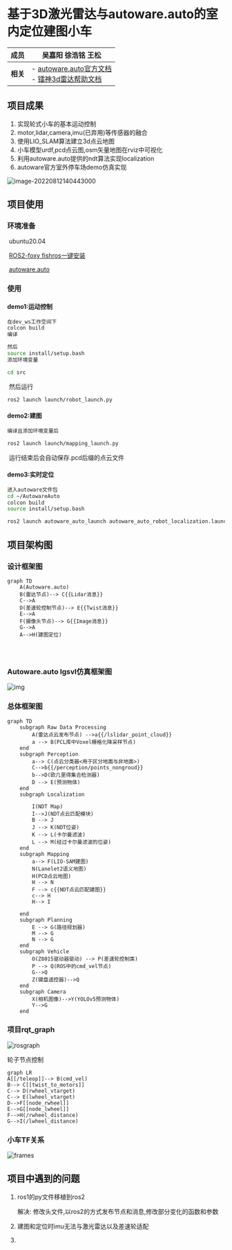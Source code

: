 # 基于3D激光雷达与autoware.auto的室内定位建图小车

| **成员** | **吴嘉阳** **徐浩铭** **王松**                               |
| -------- | ------------------------------------------------------------ |
| **相关** | - [autoware.auto官方文档](https://autowarefoundation.gitlab.io/autoware.auto/AutowareAuto/index.html) <br/>- [镭神3d雷达帮助文档]("文稿\镭神智能_C16_V3.0_客户服务资料.zip") |

## 项目成果

1. 实现轮式小车的基本运动控制
2. motor,lidar,camera,imu(已弃用)等传感器的融合
3. 使用LIO_SLAM算法建立3d点云地图
4. 小车模型urdf,pcd点云图,osm矢量地图在rviz中可视化
5. 利用autoware.auto提供的ndt算法实现localization
6. autoware官方室外停车场demo仿真实现

![image-20220812140443000](https://ultramarine-image.oss-cn-beijing.aliyuncs.com/img/image-20220812140443000.png)



## 项目使用

### 环境准备

​    ubuntu20.04

​	[ROS2-foxy  fishros一键安装](https://github.com/fishros/install)    

​	[autoware.auto](https://www.guyuehome.com/37552)    

### 使用

#### 	  demo1:运动控制

```bash
在dev_ws工作空间下
colcon build
编译

然后
source install/setup.bash
添加环境变量

cd src
```

​		然后运行

```
ros2 launch launch/robot_launch.py
```

#### 	  demo2:建图

```bash
编译且添加环境变量后

ros2 launch launch/mapping_launch.py
```

​		运行结束后会自动保存.pcd后缀的点云文件

#### 	   demo3:实时定位

```bash
进入autoware文件包
cd ~/AutowareAuto
colcon build
source install/setup.bash

ros2 launch autoware_auto_launch autoware_auto_robot_localization.launch.py
```



## 项目架构图

### 设计框架图

```mermaid
graph TD
	A(Autoware.auto) 
	B(雷达节点)--> C{{Lidar消息}}
    C-->A
    D(差速轮控制节点)--> E{{Twist消息}}
    E-->A
    F(摄像头节点)--> G{{Image消息}}
    G-->A
    A-->H(建图定位)

    
	
```



### Autoware.auto lgsvl仿真框架图

![img](https://ultramarine-image.oss-cn-beijing.aliyuncs.com/img/AVP_Architecture.png)

### 总体框架图

```mermaid
graph TD
	subgraph Raw Data Processing
		A(雷达点云发布节点) -->a{{/lslidar_point_cloud}}
		a --> B(PCL库中Voxel栅格化降采样节点)
	end
	subgraph Perception
		a--> C(点云分类器<用于区分地面与非地面>)
		C-->b{{/perception/points_nongroud}}
		b-->D(欧几里得集合检测器)
		D --> E(预测物体)
	end
	subgraph Localization
		
		I(NDT Map)
		I-->J(NDT点云匹配模块)
		B --> J
		J --> K(NDT位姿)
		K --> L(卡尔曼滤波)
		L --> M(经过卡尔曼滤波的位姿)
	end
	subgraph Mapping
		a--> F(LIO-SAM建图)
		N(Lanelet2语义地图)
		H(PCD点云地图)
		H --> N
		F --> c{{NDT点云匹配建图}}
		c--> H
		H--> I
		
	end
	subgraph Planning
		E --> G(路径规划器)
		M --> G
		N --> G
	end
	subgraph Vehicle
		O(Z8015驱动器驱动) --> P(差速轮控制类)
		P --> Q(ROS中的cmd_vel节点)
		G-->Q
		Z(键盘遥控器)-->Q
	end
	subgraph Camera
		X(相机图像)-->Y(YOLOv5预测物体)
		Y-->G
	end
```

### 项目rqt_graph

![rosgraph](https://ultramarine-image.oss-cn-beijing.aliyuncs.com/img/rosgraph.png)

轮子节点控制

```mermaid
graph LR
A[[/teleop]]--> B(cmd_vel)
B--> C[[twist_to_motors]]
C--> D(rwheel_vtarget)
C--> E(lwheel_vtarget)
D-->F[[node_rwheel]]
E-->G[[node_lwheel]]
F-->H(/rwheel_distance)
G-->I(/lwheel_distance)
```



### 小车TF关系

![frames](https://ultramarine-image.oss-cn-beijing.aliyuncs.com/img/frames.png)





## 项目中遇到的问题

 1. ros1的py文件移植到ros2 

      解决: 修改头文件,以ros2的方式发布节点和消息,修改部分变化的函数和参数

 2. 建图和定位时imu无法与激光雷达以及差速轮适配

 3. 